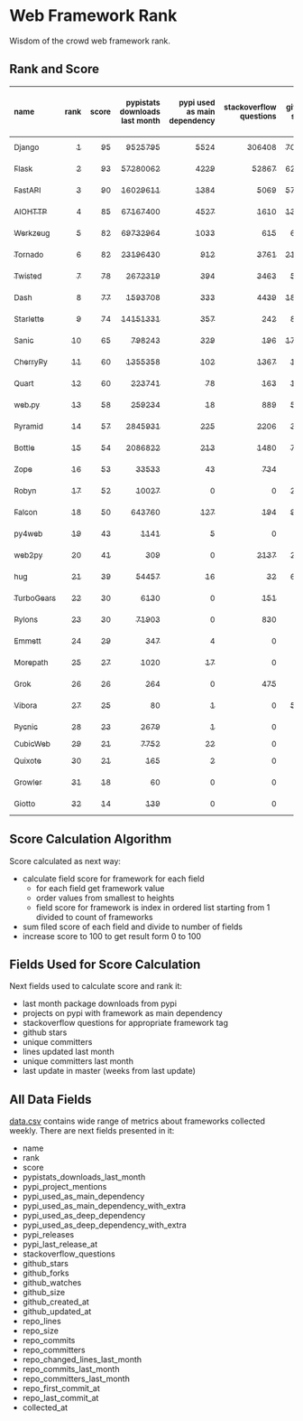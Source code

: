 # Web Framework Rank
Wisdom of the crowd web framework rank.

## Rank and Score
<sub>name</sub> | <sub>rank</sub> | <sub>score</sub> | <sub>pypistats downloads last month</sub> | <sub>pypi used as main dependency</sub> | <sub>stackoverflow questions</sub> | <sub>github stars</sub> | <sub>repo unique committers</sub> | <sub>repo changed lines last month</sub> | <sub>repo unique committers last month</sub> | <sub>repo last commit</sub>
:--- | ---: | ---: | ---: | ---: | ---: | ---: | ---: | ---: | ---: | ---:
[<sub>Django</sub>](https://github.com/django/django "first commit: 2005-07-13") | [<sub>1</sub>](# "  +0 last week") | [<sub>95</sub>](# "  +0 last week") | [<sub>9525795</sub>](# "  #7 in pypistats downloads last month -2.41% last week") | [<sub>5524</sub>](# "  #1 in pypi used as main dependency +0.33% last week") | [<sub>306408</sub>](# "  #1 in stackoverflow questions +0.06% last week") | [<sub>70314</sub>](# "  #1 in github stars +0.26% last week") | [<sub>2885</sub>](# "  #1 in repo unique committers +0.14% last week") | [<sub>12409</sub>](# "▲ #2 in repo changed lines last month -45.36% last week") | [<sub>32</sub>](# "  #1 in repo unique committers last month +3.23% last week") | [<sub>2023-05-05</sub>](# "▼ #3 in repo last commit 1 week ago")
[<sub>Flask</sub>](https://github.com/pallets/flask "first commit: 2010-04-06; uses: Werkzeug") | [<sub>2</sub>](# "  +0 last week") | [<sub>93</sub>](# "  +0 last week") | [<sub>57280062</sub>](# "  #3 in pypistats downloads last month -1.48% last week") | [<sub>4229</sub>](# "  #3 in pypi used as main dependency +0.38% last week") | [<sub>52867</sub>](# "  #2 in stackoverflow questions +0.2% last week") | [<sub>62840</sub>](# "  #2 in github stars +0.13% last week") | [<sub>830</sub>](# "  #2 in repo unique committers +0.12% last week") | [<sub>5167</sub>](# "▲ #4 in repo changed lines last month +21.46% last week") | [<sub>8</sub>](# "  #3 in repo unique committers last month -11.11% last week") | [<sub>2023-05-02</sub>](# "▼ #3 in repo last commit 1 week ago")
[<sub>FastAPI</sub>](https://github.com/tiangolo/fastapi "first commit: 2018-12-05; uses: Starlette") | [<sub>3</sub>](# "  +0 last week") | [<sub>90</sub>](# "  -1 last week") | [<sub>16029611</sub>](# "  #5 in pypistats downloads last month -2.34% last week") | [<sub>1384</sub>](# "  #4 in pypi used as main dependency +0.73% last week") | [<sub>5069</sub>](# "  #3 in stackoverflow questions +0.78% last week") | [<sub>57518</sub>](# "  #3 in github stars +0.42% last week") | [<sub>458</sub>](# "  #5 in repo unique committers +0.22% last week") | [<sub>3907</sub>](# "▼ #5 in repo changed lines last month -82.96% last week") | [<sub>24</sub>](# "  #2 in repo unique committers last month +0.0% last week") | [<sub>2023-05-02</sub>](# "▼ #3 in repo last commit 1 week ago")
[<sub>AIOHTTP</sub>](https://github.com/aio-libs/aiohttp "first commit: 2013-10-01") | [<sub>4</sub>](# "  +0 last week") | [<sub>85</sub>](# "  +1 last week") | [<sub>67167400</sub>](# "  #2 in pypistats downloads last month -0.53% last week") | [<sub>4527</sub>](# "  #2 in pypi used as main dependency +0.62% last week") | [<sub>1610</sub>](# "  #9 in stackoverflow questions +0.37% last week") | [<sub>13521</sub>](# "  #7 in github stars +0.12% last week") | [<sub>700</sub>](# "  #3 in repo unique committers +0.43% last week") | [<sub>183</sub>](# "▼ #11 in repo changed lines last month +9.58% last week") | [<sub>6</sub>](# "▲ #6 in repo unique committers last month +100.0% last week") | [<sub>2023-05-02</sub>](# "▼ #3 in repo last commit 1 week ago")
[<sub>Werkzeug</sub>](https://github.com/pallets/werkzeug "first commit: 2007-05-04; used by: Flask and Quart") | [<sub>5</sub>](# "▲ +1 last week") | [<sub>82</sub>](# "▲ +0 last week") | [<sub>69732964</sub>](# "  #1 in pypistats downloads last month -0.9% last week") | [<sub>1033</sub>](# "  #5 in pypi used as main dependency +0.29% last week") | [<sub>615</sub>](# "  #15 in stackoverflow questions +0.0% last week") | [<sub>6351</sub>](# "  #12 in github stars +0.14% last week") | [<sub>483</sub>](# "  #4 in repo unique committers +0.42% last week") | [<sub>11183</sub>](# "▲ #3 in repo changed lines last month -10.46% last week") | [<sub>6</sub>](# "▼ #6 in repo unique committers last month +0.0% last week") | [<sub>2023-05-01</sub>](# "▼ #3 in repo last commit 1 week ago")
[<sub>Tornado</sub>](https://github.com/tornadoweb/tornado "first commit: 2009-09-09") | [<sub>6</sub>](# "▼ -1 last week") | [<sub>82</sub>](# "▼ -1 last week") | [<sub>23196430</sub>](# "  #4 in pypistats downloads last month +0.25% last week") | [<sub>912</sub>](# "  #6 in pypi used as main dependency +0.33% last week") | [<sub>3761</sub>](# "  #5 in stackoverflow questions +0.0% last week") | [<sub>21093</sub>](# "  #4 in github stars +0.03% last week") | [<sub>449</sub>](# "  #6 in repo unique committers +0.0% last week") | [<sub>886</sub>](# "  #8 in repo changed lines last month +67.8% last week") | [<sub>1</sub>](# "▲ #12 in repo unique committers last month -50.0% last week") | [<sub>2023-05-03</sub>](# "▼ #3 in repo last commit 1 week ago")
[<sub>Twisted</sub>](https://github.com/twisted/twisted "first commit: 2001-07-09") | [<sub>7</sub>](# "▲ +3 last week") | [<sub>78</sub>](# "▲ +18 last week") | [<sub>2672319</sub>](# "  #9 in pypistats downloads last month -2.59% last week") | [<sub>394</sub>](# "  #7 in pypi used as main dependency +0.0% last week") | [<sub>3463</sub>](# "  #6 in stackoverflow questions +0.03% last week") | [<sub>5038</sub>](# "  #15 in github stars +0.22% last week") | [<sub>298</sub>](# "  #9 in repo unique committers +0.68% last week") | [<sub>650</sub>](# "▲ #9 in repo changed lines last month +100% last week") | [<sub>5</sub>](# "▲ #8 in repo unique committers last month +100% last week") | [<sub>2023-05-06</sub>](# "▲ #1 in repo last commit 1 week ago")
[<sub>Dash</sub>](https://github.com/plotly/dash "first commit: 2015-04-10") | [<sub>8</sub>](# "▼ -1 last week") | [<sub>77</sub>](# "▼ -4 last week") | [<sub>1593708</sub>](# "  #11 in pypistats downloads last month -2.08% last week") | [<sub>333</sub>](# "  #9 in pypi used as main dependency +0.6% last week") | [<sub>4439</sub>](# "  #4 in stackoverflow questions +0.02% last week") | [<sub>18625</sub>](# "  #5 in github stars +0.26% last week") | [<sub>164</sub>](# "  #15 in repo unique committers +0.0% last week") | [<sub>144298</sub>](# "  #1 in repo changed lines last month -0.18% last week") | [<sub>5</sub>](# "▼ #8 in repo unique committers last month -16.67% last week") | [<sub>2023-04-26</sub>](# "▼ #12 in repo last commit 2 weeks ago")
[<sub>Starlette</sub>](https://github.com/encode/starlette "first commit: 2018-06-25; used by: FastAPI") | [<sub>9</sub>](# "▼ -1 last week") | [<sub>74</sub>](# "▼ +0 last week") | [<sub>14151331</sub>](# "  #6 in pypistats downloads last month -0.28% last week") | [<sub>357</sub>](# "  #8 in pypi used as main dependency +0.28% last week") | [<sub>242</sub>](# "  #17 in stackoverflow questions +0.83% last week") | [<sub>8221</sub>](# "  #9 in github stars +0.12% last week") | [<sub>240</sub>](# "  #11 in repo unique committers +0.42% last week") | [<sub>48</sub>](# "▼ #13 in repo changed lines last month -34.25% last week") | [<sub>7</sub>](# "▲ #4 in repo unique committers last month +16.67% last week") | [<sub>2023-05-04</sub>](# "▼ #3 in repo last commit 1 week ago")
[<sub>Sanic</sub>](https://github.com/sanic-org/sanic "first commit: 2016-05-26") | [<sub>10</sub>](# "▼ -1 last week") | [<sub>65</sub>](# "▼ +0 last week") | [<sub>798243</sub>](# "  #13 in pypistats downloads last month +1.97% last week") | [<sub>329</sub>](# "  #10 in pypi used as main dependency +0.3% last week") | [<sub>196</sub>](# "  #18 in stackoverflow questions +0.0% last week") | [<sub>17030</sub>](# "  #6 in github stars +0.06% last week") | [<sub>364</sub>](# "  #7 in repo unique committers +0.0% last week") | [<sub>11</sub>](# "▲ #14 in repo changed lines last month +0.0% last week") | [<sub>1</sub>](# "▲ #12 in repo unique committers last month +0.0% last week") | [<sub>2023-04-09</sub>](# "▼ #15 in repo last commit 4 weeks ago")
[<sub>CherryPy</sub>](https://github.com/cherrypy/cherrypy "first commit: 2004-11-20") | [<sub>11</sub>](# "  +0 last week") | [<sub>60</sub>](# "  +1 last week") | [<sub>1355358</sub>](# "  #12 in pypistats downloads last month -3.31% last week") | [<sub>102</sub>](# "  #14 in pypi used as main dependency +0.0% last week") | [<sub>1367</sub>](# "  #11 in stackoverflow questions +0.0% last week") | [<sub>1675</sub>](# "  #20 in github stars +0.12% last week") | [<sub>148</sub>](# "  #16 in repo unique committers +0.0% last week") | [<sub>3</sub>](# "▼ #16 in repo changed lines last month -94.12% last week") | [<sub>1</sub>](# "▼ #12 in repo unique committers last month -66.67% last week") | [<sub>2023-05-04</sub>](# "▲ #3 in repo last commit 1 week ago")
[<sub>Quart</sub>](https://github.com/pallets/quart "first commit: 2017-05-14; uses: Werkzeug") | [<sub>12</sub>](# "  +0 last week") | [<sub>60</sub>](# "  +1 last week") | [<sub>223741</sub>](# "  #16 in pypistats downloads last month -3.42% last week") | [<sub>78</sub>](# "  #15 in pypi used as main dependency +1.3% last week") | [<sub>163</sub>](# "  #20 in stackoverflow questions +0.0% last week") | [<sub>1816</sub>](# "  #19 in github stars +0.72% last week") | [<sub>90</sub>](# "  #19 in repo unique committers +0.0% last week") | [<sub>376</sub>](# "▼ #10 in repo changed lines last month +3.87% last week") | [<sub>4</sub>](# "▼ #10 in repo unique committers last month +0.0% last week") | [<sub>2023-05-06</sub>](# "  #1 in repo last commit 1 week ago")
[<sub>web.py</sub>](https://github.com/webpy/webpy "first commit: 1970-01-01") | [<sub>13</sub>](# "  +0 last week") | [<sub>58</sub>](# "  -1 last week") | [<sub>259234</sub>](# "  #15 in pypistats downloads last month -7.93% last week") | [<sub>18</sub>](# "  #18 in pypi used as main dependency +0.0% last week") | [<sub>889</sub>](# "  #12 in stackoverflow questions +0.0% last week") | [<sub>5804</sub>](# "  #13 in github stars +0.03% last week") | [<sub>94</sub>](# "  #18 in repo unique committers +0.0% last week") | [<sub>74</sub>](# "▼ #12 in repo changed lines last month +0.0% last week") | [<sub>1</sub>](# "▲ #12 in repo unique committers last month +0.0% last week") | [<sub>2023-04-20</sub>](# "▼ #14 in repo last commit 3 weeks ago")
[<sub>Pyramid</sub>](https://github.com/Pylons/pyramid "first commit: 2008-07-04; used by: CubicWeb") | [<sub>14</sub>](# "  +0 last week") | [<sub>57</sub>](# "  +0 last week") | [<sub>2845931</sub>](# "  #8 in pypistats downloads last month -0.16% last week") | [<sub>225</sub>](# "  #11 in pypi used as main dependency +0.0% last week") | [<sub>2206</sub>](# "  #7 in stackoverflow questions +0.0% last week") | [<sub>3786</sub>](# "  #16 in github stars +0.16% last week") | [<sub>362</sub>](# "  #8 in repo unique committers +0.0% last week") | [<sub>0</sub>](# "▼ #17 in repo changed lines last month +100% last week") | [<sub>0</sub>](# "▼ #17 in repo unique committers last month +100% last week") | [<sub>2023-02-16</sub>](# "  #19 in repo last commit 12 weeks ago")
[<sub>Bottle</sub>](https://github.com/bottlepy/bottle "first commit: 2009-06-30") | [<sub>15</sub>](# "▲ +1 last week") | [<sub>54</sub>](# "▲ +0 last week") | [<sub>2086822</sub>](# "  #10 in pypistats downloads last month -1.08% last week") | [<sub>213</sub>](# "  #12 in pypi used as main dependency +2.9% last week") | [<sub>1480</sub>](# "  #10 in stackoverflow questions +0.0% last week") | [<sub>7976</sub>](# "  #10 in github stars +0.06% last week") | [<sub>231</sub>](# "  #12 in repo unique committers +0.0% last week") | [<sub>0</sub>](# "▼ #17 in repo changed lines last month +100% last week") | [<sub>0</sub>](# "▼ #17 in repo unique committers last month +100% last week") | [<sub>2022-09-05</sub>](# "  #23 in repo last commit 35 weeks ago")
[<sub>Zope</sub>](https://github.com/zopefoundation/Zope "first commit: 1996-06-17") | [<sub>16</sub>](# "▼ -1 last week") | [<sub>53</sub>](# "▼ -2 last week") | [<sub>33533</sub>](# "  #19 in pypistats downloads last month -2.09% last week") | [<sub>43</sub>](# "  #16 in pypi used as main dependency +0.0% last week") | [<sub>734</sub>](# "  #14 in stackoverflow questions +0.0% last week") | [<sub>324</sub>](# "  #25 in github stars +0.31% last week") | [<sub>176</sub>](# "  #14 in repo unique committers +0.0% last week") | [<sub>10</sub>](# "▼ #15 in repo changed lines last month -68.75% last week") | [<sub>2</sub>](# "▼ #11 in repo unique committers last month -60.0% last week") | [<sub>2023-04-11</sub>](# "▼ #15 in repo last commit 4 weeks ago")
[<sub>Robyn</sub>](https://github.com/sansyrox/robyn "first commit: 2021-05-22") | [<sub>17</sub>](# "  +0 last week") | [<sub>52</sub>](# "  +0 last week") | [<sub>10027</sub>](# "  #20 in pypistats downloads last month +2.36% last week") | [<sub>0</sub>](# "  #26 in pypi used as main dependency +100% last week") | [<sub>0</sub>](# "  #23 in stackoverflow questions +100% last week") | [<sub>2621</sub>](# "  #17 in github stars +0.58% last week") | [<sub>47</sub>](# "  #21 in repo unique committers +0.0% last week") | [<sub>998</sub>](# "  #6 in repo changed lines last month -25.96% last week") | [<sub>7</sub>](# "  #4 in repo unique committers last month -12.5% last week") | [<sub>2023-05-04</sub>](# "▼ #3 in repo last commit 1 week ago")
[<sub>Falcon</sub>](https://github.com/falconry/falcon "first commit: 2012-12-06; used by: hug") | [<sub>18</sub>](# "  +0 last week") | [<sub>50</sub>](# "  +0 last week") | [<sub>643760</sub>](# "  #14 in pypistats downloads last month -4.6% last week") | [<sub>127</sub>](# "  #13 in pypi used as main dependency +0.0% last week") | [<sub>194</sub>](# "  #19 in stackoverflow questions +0.0% last week") | [<sub>9045</sub>](# "  #8 in github stars +0.03% last week") | [<sub>203</sub>](# "  #13 in repo unique committers +0.0% last week") | [<sub>0</sub>](# "▼ #17 in repo changed lines last month +100% last week") | [<sub>0</sub>](# "▼ #17 in repo unique committers last month +100% last week") | [<sub>2023-01-18</sub>](# "  #21 in repo last commit 16 weeks ago")
[<sub>py4web</sub>](https://github.com/web2py/py4web "first commit: 2019-03-25") | [<sub>19</sub>](# "  +0 last week") | [<sub>43</sub>](# "  -4 last week") | [<sub>1141</sub>](# "▲ #24 in pypistats downloads last month +5.45% last week") | [<sub>5</sub>](# "  #21 in pypi used as main dependency +0.0% last week") | [<sub>0</sub>](# "  #23 in stackoverflow questions +100% last week") | [<sub>198</sub>](# "  #27 in github stars +0.0% last week") | [<sub>66</sub>](# "  #20 in repo unique committers +0.0% last week") | [<sub>964</sub>](# "  #7 in repo changed lines last month -14.16% last week") | [<sub>1</sub>](# "▼ #12 in repo unique committers last month -66.67% last week") | [<sub>2023-04-28</sub>](# "▼ #12 in repo last commit 2 weeks ago")
[<sub>web2py</sub>](https://github.com/web2py/web2py "first commit: 2011-11-23") | [<sub>20</sub>](# "  +0 last week") | [<sub>41</sub>](# "  -1 last week") | [<sub>309</sub>](# "  #27 in pypistats downloads last month -6.08% last week") | [<sub>0</sub>](# "  #26 in pypi used as main dependency +100% last week") | [<sub>2137</sub>](# "  #8 in stackoverflow questions +0.05% last week") | [<sub>2038</sub>](# "  #18 in github stars +0.0% last week") | [<sub>271</sub>](# "  #10 in repo unique committers +0.0% last week") | [<sub>0</sub>](# "▼ #17 in repo changed lines last month +100% last week") | [<sub>0</sub>](# "▼ #17 in repo unique committers last month +100% last week") | [<sub>2023-03-23</sub>](# "  #17 in repo last commit 7 weeks ago")
[<sub>hug</sub>](https://github.com/hugapi/hug "first commit: 2015-07-17; uses: Falcon") | [<sub>21</sub>](# "  +0 last week") | [<sub>39</sub>](# "  +0 last week") | [<sub>54457</sub>](# "  #18 in pypistats downloads last month +0.23% last week") | [<sub>16</sub>](# "  #20 in pypi used as main dependency +0.0% last week") | [<sub>32</sub>](# "  #22 in stackoverflow questions +0.0% last week") | [<sub>6718</sub>](# "  #11 in github stars -0.03% last week") | [<sub>123</sub>](# "  #17 in repo unique committers +0.0% last week") | [<sub>0</sub>](# "▼ #17 in repo changed lines last month +100% last week") | [<sub>0</sub>](# "▼ #17 in repo unique committers last month +100% last week") | [<sub>2020-08-10</sub>](# "  #27 in repo last commit 143 weeks ago")
[<sub>TurboGears</sub>](https://github.com/TurboGears/tg2 "first commit: 2007-06-27") | [<sub>22</sub>](# "  +0 last week") | [<sub>30</sub>](# "  -1 last week") | [<sub>6130</sub>](# "  #22 in pypistats downloads last month -12.34% last week") | [<sub>0</sub>](# "  #26 in pypi used as main dependency +100% last week") | [<sub>151</sub>](# "  #21 in stackoverflow questions +0.0% last week") | [<sub>781</sub>](# "  #22 in github stars +0.0% last week") | [<sub>36</sub>](# "  #23 in repo unique committers +0.0% last week") | [<sub>0</sub>](# "▼ #17 in repo changed lines last month +100% last week") | [<sub>0</sub>](# "▼ #17 in repo unique committers last month +100% last week") | [<sub>2023-01-29</sub>](# "  #20 in repo last commit 14 weeks ago")
[<sub>Pylons</sub>](https://github.com/Pylons/pylons "first commit: 2006-02-18") | [<sub>23</sub>](# "  +0 last week") | [<sub>30</sub>](# "  +0 last week") | [<sub>71903</sub>](# "  #17 in pypistats downloads last month +0.48% last week") | [<sub>0</sub>](# "  #26 in pypi used as main dependency +100% last week") | [<sub>830</sub>](# "  #13 in stackoverflow questions +0.0% last week") | [<sub>226</sub>](# "  #26 in github stars +0.0% last week") | [<sub>36</sub>](# "  #23 in repo unique committers +0.0% last week") | [<sub>0</sub>](# "▼ #17 in repo changed lines last month +100% last week") | [<sub>0</sub>](# "▼ #17 in repo unique committers last month +100% last week") | [<sub>2018-01-12</sub>](# "  #30 in repo last commit 278 weeks ago")
[<sub>Emmett</sub>](https://github.com/emmett-framework/emmett "first commit: 2014-10-22") | [<sub>24</sub>](# "  +0 last week") | [<sub>29</sub>](# "  +0 last week") | [<sub>347</sub>](# "  #26 in pypistats downloads last month -21.49% last week") | [<sub>4</sub>](# "  #22 in pypi used as main dependency +0.0% last week") | [<sub>0</sub>](# "  #23 in stackoverflow questions +100% last week") | [<sub>831</sub>](# "  #21 in github stars +0.12% last week") | [<sub>23</sub>](# "  #27 in repo unique committers +0.0% last week") | [<sub>0</sub>](# "▼ #17 in repo changed lines last month +100% last week") | [<sub>0</sub>](# "▼ #17 in repo unique committers last month +100% last week") | [<sub>2023-03-19</sub>](# "  #17 in repo last commit 7 weeks ago")
[<sub>Morepath</sub>](https://github.com/morepath/morepath "first commit: 2013-07-17") | [<sub>25</sub>](# "  +0 last week") | [<sub>27</sub>](# "  -1 last week") | [<sub>1020</sub>](# "▼ #25 in pypistats downloads last month -11.46% last week") | [<sub>17</sub>](# "  #19 in pypi used as main dependency +0.0% last week") | [<sub>0</sub>](# "  #23 in stackoverflow questions +100% last week") | [<sub>395</sub>](# "  #24 in github stars +0.0% last week") | [<sub>28</sub>](# "  #25 in repo unique committers +0.0% last week") | [<sub>0</sub>](# "▼ #17 in repo changed lines last month +100% last week") | [<sub>0</sub>](# "▼ #17 in repo unique committers last month +100% last week") | [<sub>2022-05-29</sub>](# "  #25 in repo last commit 49 weeks ago")
[<sub>Grok</sub>](https://github.com/zopefoundation/grok "first commit: 2006-10-14") | [<sub>26</sub>](# "  +0 last week") | [<sub>26</sub>](# "  -1 last week") | [<sub>264</sub>](# "  #28 in pypistats downloads last month -6.71% last week") | [<sub>0</sub>](# "  #26 in pypi used as main dependency +100% last week") | [<sub>475</sub>](# "  #16 in stackoverflow questions +0.21% last week") | [<sub>21</sub>](# "  #31 in github stars +0.0% last week") | [<sub>41</sub>](# "  #22 in repo unique committers +0.0% last week") | [<sub>0</sub>](# "▼ #17 in repo changed lines last month +100% last week") | [<sub>0</sub>](# "▼ #17 in repo unique committers last month +100% last week") | [<sub>2022-12-29</sub>](# "  #22 in repo last commit 19 weeks ago")
[<sub>Vibora</sub>](https://github.com/vibora-io/vibora "first commit: 2018-06-13") | [<sub>27</sub>](# "  +0 last week") | [<sub>25</sub>](# "  +0 last week") | [<sub>80</sub>](# "  #31 in pypistats downloads last month -5.88% last week") | [<sub>1</sub>](# "  #24 in pypi used as main dependency +0.0% last week") | [<sub>0</sub>](# "  #23 in stackoverflow questions +100% last week") | [<sub>5715</sub>](# "  #14 in github stars -0.02% last week") | [<sub>27</sub>](# "  #26 in repo unique committers +0.0% last week") | [<sub>0</sub>](# "▼ #17 in repo changed lines last month +100% last week") | [<sub>0</sub>](# "▼ #17 in repo unique committers last month +100% last week") | [<sub>2019-02-11</sub>](# "  #29 in repo last commit 221 weeks ago")
[<sub>Pycnic</sub>](https://github.com/nullism/pycnic "first commit: 2015-11-04") | [<sub>28</sub>](# "  +0 last week") | [<sub>23</sub>](# "  +0 last week") | [<sub>2679</sub>](# "  #23 in pypistats downloads last month -9.8% last week") | [<sub>1</sub>](# "  #24 in pypi used as main dependency +0.0% last week") | [<sub>0</sub>](# "  #23 in stackoverflow questions +100% last week") | [<sub>159</sub>](# "  #28 in github stars +0.0% last week") | [<sub>11</sub>](# "  #28 in repo unique committers +0.0% last week") | [<sub>0</sub>](# "▼ #17 in repo changed lines last month +100% last week") | [<sub>0</sub>](# "▼ #17 in repo unique committers last month +100% last week") | [<sub>2022-04-05</sub>](# "  #26 in repo last commit 57 weeks ago")
[<sub>CubicWeb</sub>](https://forge.extranet.logilab.fr/cubicweb/cubicweb "uses: Pyramid") | [<sub>29</sub>](# "  +0 last week") | [<sub>21</sub>](# "  +0 last week") | [<sub>7752</sub>](# "  #21 in pypistats downloads last month -4.01% last week") | [<sub>22</sub>](# "  #17 in pypi used as main dependency +0.0% last week") | [<sub>0</sub>](# "  #23 in stackoverflow questions +100% last week") | [<sub>0</sub>](# "  #32 in github stars +100% last week") | [<sub>0</sub>](# "  #32 in repo unique committers +100% last week") | [<sub>0</sub>](# "▼ #17 in repo changed lines last month +100% last week") | [<sub>0</sub>](# "▼ #17 in repo unique committers last month +100% last week") | [<sub></sub>](# "  #31 in repo last commit")
[<sub>Quixote</sub>](https://github.com/nascheme/quixote "first commit: 2006-03-16") | [<sub>30</sub>](# "  +0 last week") | [<sub>21</sub>](# "  +0 last week") | [<sub>165</sub>](# "  #29 in pypistats downloads last month -20.67% last week") | [<sub>2</sub>](# "  #23 in pypi used as main dependency +0.0% last week") | [<sub>0</sub>](# "  #23 in stackoverflow questions +100% last week") | [<sub>81</sub>](# "  #29 in github stars +0.0% last week") | [<sub>6</sub>](# "  #29 in repo unique committers +0.0% last week") | [<sub>0</sub>](# "▼ #17 in repo changed lines last month +100% last week") | [<sub>0</sub>](# "▼ #17 in repo unique committers last month +100% last week") | [<sub>2022-06-23</sub>](# "  #24 in repo last commit 46 weeks ago")
[<sub>Growler</sub>](https://github.com/pyGrowler/Growler "first commit: 2014-08-17") | [<sub>31</sub>](# "  +0 last week") | [<sub>18</sub>](# "  +0 last week") | [<sub>60</sub>](# "  #32 in pypistats downloads last month -10.45% last week") | [<sub>0</sub>](# "  #26 in pypi used as main dependency +100% last week") | [<sub>0</sub>](# "  #23 in stackoverflow questions +100% last week") | [<sub>686</sub>](# "  #23 in github stars +0.0% last week") | [<sub>6</sub>](# "  #29 in repo unique committers +0.0% last week") | [<sub>0</sub>](# "▼ #17 in repo changed lines last month +100% last week") | [<sub>0</sub>](# "▼ #17 in repo unique committers last month +100% last week") | [<sub>2020-03-08</sub>](# "  #28 in repo last commit 165 weeks ago")
[<sub>Giotto</sub>](https://github.com/priestc/giotto "first commit: 2012-02-26") | [<sub>32</sub>](# "  +0 last week") | [<sub>14</sub>](# "  +0 last week") | [<sub>139</sub>](# "  #30 in pypistats downloads last month +12.1% last week") | [<sub>0</sub>](# "  #26 in pypi used as main dependency +100% last week") | [<sub>0</sub>](# "  #23 in stackoverflow questions +100% last week") | [<sub>58</sub>](# "  #30 in github stars +0.0% last week") | [<sub>3</sub>](# "  #31 in repo unique committers +0.0% last week") | [<sub>0</sub>](# "▼ #17 in repo changed lines last month +100% last week") | [<sub>0</sub>](# "▼ #17 in repo unique committers last month +100% last week") | [<sub>2013-10-07</sub>](# "  #31 in repo last commit 500 weeks ago")

## Score Calculation Algorithm
Score calculated as next way:
- calculate field score for framework for each field
  - for each field get framework value
  - order values from smallest to heights
  - field score for framework is index in ordered list starting from 1 divided to count of frameworks
- sum filed score of each field and divide to number of fields
- increase score to 100 to get result form 0 to 100

## Fields Used for Score Calculation
Next fields used to calculate score and rank it:
- last month package downloads from pypi
- projects on pypi with framework as main dependency
- stackoverflow questions for appropriate framework tag
- github stars
- unique committers
- lines updated last month
- unique committers last month
- last update in master (weeks from last update)

## All Data Fields
[data.csv](data.csv) contains wide range of metrics about frameworks collected weekly.
There are next fields presented in it: 

- name
- rank
- score
- pypistats_downloads_last_month
- pypi_project_mentions
- pypi_used_as_main_dependency
- pypi_used_as_main_dependency_with_extra
- pypi_used_as_deep_dependency
- pypi_used_as_deep_dependency_with_extra
- pypi_releases
- pypi_last_release_at
- stackoverflow_questions
- github_stars
- github_forks
- github_watches
- github_size
- github_created_at
- github_updated_at
- repo_lines
- repo_size
- repo_commits
- repo_committers
- repo_changed_lines_last_month
- repo_commits_last_month
- repo_committers_last_month
- repo_first_commit_at
- repo_last_commit_at
- collected_at
